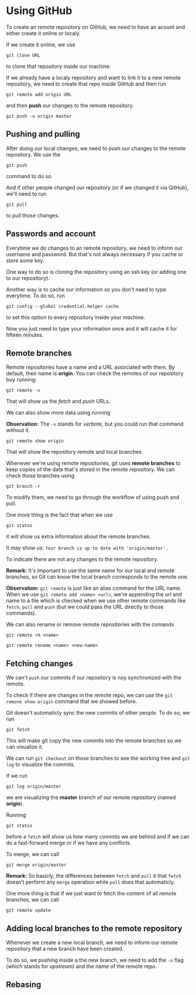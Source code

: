 # Using GitHub

To create an remote repository on GitHub, we need to have an acount and either
create it online or localy.

If we create it online, we use

`git clone URL`

to clone that repository inside our machine.

If we already have a localy repository and want to link it to a new remote
repository, we need to create that repo inside GitHub and then run

`git remote add origin URL`

and then **push** our changes to the remote repository.

`git push -u origin master`

## Pushing and pulling

After doing our local changes, we need to push our changes to the remote
repository. We use the

`git push`

command to do so.

And if other people changed our repository (or if we changed it via GitHub),
we'll need to run

`git pull`

to pull those changes.

## Passwords and account

Everytime we do changes to an remote repository, we need to inform our username
and password. But that's not always necessary if you cache or store some key.

One way to do so is cloning the repository using an ssh key (or adding one to
our repository).

Another way is to cache our information so you don't need to type everytime. To
do so, run

`git config --global credential.helper cache`

to set this option to every repository inside your machine.

Now you just need to type your information once and it will cache it for fifteen
minutes.

## Remote branches

Remote repositories have a name and a URL associated with them. By default,
their name is **origin**.
You can check the remotes of our repository buy running:

`git remote -v`

That will show us the *fetch* and *push* URLs.

We can also show more data using running

**Observation:** The `-v` stands for *verbote*, but you could run that command
without it.

`git remote show origin`

That will show the repository remote and local branches.

Whenever we're using remote repositories, git uses **remote branches** to keep
copies of the data that's stored in the remote repository. We can check those
branches using

`git branch -r`

To modify them, we need to go through the workflow of using push and pull.

One more thing is the fact that when we use

`git status`

it will show us extra information about the remote branches.

It may show us:
`Your branch is up to date with 'origin/master'.`

To indicate there are not any changes to the remote repository.

**Remark:** It's important to use the same name for our local and remote
branches, so Git can know the local branch corresponds to the remote one.

**Observation:** `git remote` is just like an alias command for the URL name.
When we use `git remote add <name> <url>`, we're appending the url and name to a
file which is checked when we use other remote commands like `fetch`, `pull` and
`push` (but we could pass the URL directly to those commands).

We can also rename or remove remote repositories with the comands

`git remote rm <name>`

`git remote rename <name> <new-name>`

## Fetching changes

We can't `push` our commits if our repository is noy synchronized with the
remote.

To check if there are changes in the remote repo, we can use the
`git remove show origin` command that we showed before.

Git doesn't automaticly sync the new commits of other people. To do so, we run

`git fetch`

This will make git copy the new commits into the remote branches so we can
visualize it.

We can run `git checkout` on those branches to see the working tree and
`git log` to visualize the commits.

If we run

`git log origin/master`

we are visualizing the **master** branch of our remote repository (named
**origin**).

Running

`git status`

before a `fetch` will show us how many commits we are behind and if we can do a
fast-forward merge or if we have any conflicts.

To merge, we can call

`git merge origin/master`

**Remark:** So basicly, the differences between `fetch` and `pull` it that
`fetch` doesn't perform any `merge` operation while `pull` does that
automaticly.

One more thing is that if we just want to fetch the content of all remote
branches, we can call

`git remote update`

## Adding local branches to the remote repository

Whenever we create a new local branch, we need to inform our remote repository
that a new branch have been created.

To do so, we pushing inside a the new branch, we need to add the `-u` flag
(which stands for *upstream*) and the name of the remote repo.

## Rebasing
